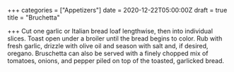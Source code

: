 +++
categories = ["Appetizers"]
date = 2020-12-22T05:00:00Z
draft = true
title = "Bruchetta"

+++
Cut one garlic or Italian bread loaf lengthwise, then into individual slices. Toast open under a broiler until the bread begins to color. Rub with fresh garlic, drizzle with olive oil and season with salt and, if desired, oregano. Bruschetta can also be served with a finely chopped mix of tomatoes, onions, and pepper piled on top of the toasted, garlicked bread.